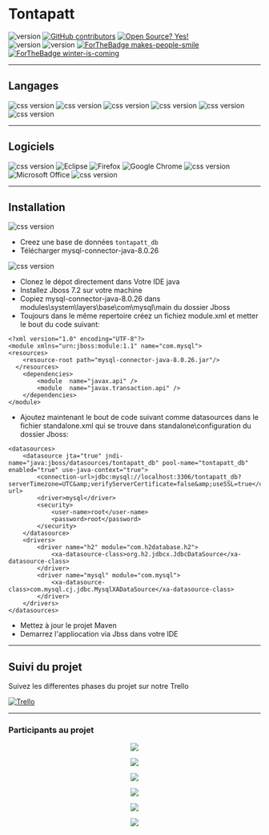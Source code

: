 # Tontapatt 
![version](https://img.shields.io/badge/Maintained%3F-yes-green.svg) [![GitHub contributors](https://img.shields.io/github/contributors/hajjoujti/Project-3_Group-1_Tontapatt.svg)](https://GitHub.com/hajjoujti/Project-3_Group-1_Tontapatt/graphs/contributors/) [![Open Source? Yes!](https://badgen.net/badge/Open%20Source%20%3F/Yes%21/blue?icon=github)](https://github.com/hajjoujti/Project-3_Group-1_Tontapatt/)
<br/>
![version](http://ForTheBadge.com/images/badges/built-by-developers.svg) ![version](http://ForTheBadge.com/images/badges/built-with-love.svg)
[![ForTheBadge makes-people-smile](http://ForTheBadge.com/images/badges/makes-people-smile.svg)](http://ForTheBadge.com) [![ForTheBadge winter-is-coming](http://ForTheBadge.com/images/badges/winter-is-coming.svg)](http://ForTheBadge.com)

---

## Langages
![css version](https://img.shields.io/badge/Java-ED8B00?style=for-the-badge&logo=java&logoColor=white)
![css version](https://img.shields.io/badge/JavaScript-F7DF1E?style=for-the-badge&logo=javascript&logoColor=black)
![css version](https://img.shields.io/badge/MySQL-00000F?style=for-the-badge&logo=mysql&logoColor=white)
![css version](https://img.shields.io/badge/Bootstrap-563D7C?style=for-the-badge&logo=bootstrap&logoColor=white)
![css version](https://img.shields.io/badge/HTML5-E34F26?style=for-the-badge&logo=html5&logoColor=white)
![css version](https://img.shields.io/badge/CSS3-1572B6?style=for-the-badge&logo=css3&logoColor=white)

---

## Logiciels
![css version](https://img.shields.io/badge/Windows-0078D6?style=for-the-badge&logo=windows&logoColor=white)
![Eclipse](https://img.shields.io/badge/Eclipse-FE7A16.svg?style=for-the-badge&logo=Eclipse&logoColor=white)
![Firefox](https://img.shields.io/badge/Firefox-FF7139?style=for-the-badge&logo=Firefox-Browser&logoColor=white)
![Google Chrome](https://img.shields.io/badge/Google%20Chrome-4285F4?style=for-the-badge&logo=GoogleChrome&logoColor=white)
![css version](https://img.shields.io/badge/Discord-7289DA?style=for-the-badge&logo=discord&logoColor=white)
![Microsoft Office](https://img.shields.io/badge/Microsoft_Office-D83B01?style=for-the-badge&logo=microsoft-office&logoColor=white)
![css version](https://aleen42.github.io/badges/src/photoshop.svg)<br/>



---
## Installation
![css version](https://img.shields.io/badge/MySQL-00000F?style=for-the-badge&logo=mysql&logoColor=white)
- Creez une base de données `tontapatt_db`
- Télécharger mysql-connector-java-8.0.26

![css version](https://img.shields.io/badge/Java-ED8B00?style=for-the-badge&logo=java&logoColor=white)
- Clonez le dépot directement dans Votre IDE java
- Installez Jboss 7.2 sur votre machine
- Copiez mysql-connector-java-8.0.26 dans modules\system\layers\base\com\mysql\main du dossier Jboss
- Toujours dans le même repertoire créez un fichiez module.xml et metter le bout du code suivant:<br/>
```
<?xml version="1.0" encoding="UTF-8"?>
<module xmlns="urn:jboss:module:1.1" name="com.mysql">
<resources>
    <resource-root path="mysql-connector-java-8.0.26.jar"/>
  </resources>
    <dependencies>
        <module  name="javax.api" />
        <module  name="javax.transaction.api" />
    </dependencies>
</module>
```
- Ajoutez maintenant le bout de code suivant comme datasources dans le fichier standalone.xml qui se trouve dans standalone\configuration du dossier Jboss:<br/>
```
<datasources>
	<datasource jta="true" jndi-name="java:jboss/datasources/tontapatt_db" pool-name="tontapatt_db" enabled="true" use-java-context="true">
		<connection-url>jdbc:mysql://localhost:3306/tontapatt_db?serverTimezone=UTC&amp;verifyServerCertificate=false&amp;useSSL=true</connection-url>
		<driver>mysql</driver>
		<security>
			<user-name>root</user-name>
			<password>root</password>
		</security>
	</datasource>
	<drivers>
		<driver name="h2" module="com.h2database.h2">
			<xa-datasource-class>org.h2.jdbcx.JdbcDataSource</xa-datasource-class>
		</driver>
		<driver name="mysql" module="com.mysql">
			<xa-datasource-class>com.mysql.cj.jdbc.MysqlXADataSource</xa-datasource-class>
		</driver>
	</drivers>
</datasources>
```
- Mettez à jour le projet Maven
- Demarrez l'appliocation via Jbss dans votre IDE

---

## Suivi du projet
Suivez les differentes phases du projet sur notre Trello

[<img alt="Trello" src="https://img.shields.io/badge/Trello-%23026AA7.svg?style=for-the-badge&logo=Trello&logoColor=white" />](https://trello.com/b/mVxEIsIk/projet-3-nico-fred-jess-basem)

---

### Participants au projet

<p align="center"><img src="https://github-readme-stats.vercel.app/api?username=hajjoujti&theme=blue-white"/></p>
<p align="center"><img src="https://github-readme-stats.vercel.app/api?username=Msaddek&theme=blue-white"</p>
<p align="center"><img src="https://github-readme-stats.vercel.app/api?username=cjessica34&theme=blue-white"</p>
<p align="center"><img src="https://github-readme-stats.vercel.app/api?username=fguyont&theme=blue-white"</p>
<p align="center"><img src="https://github-readme-stats.vercel.app/api?username=soufyaned&theme=blue-white"</p>
<p align="center"><img src="https://contributor-overtime-api.apiseven.com/contributors-svg?chart=contributorOverTime&repo=hajjoujti/Project-3_Group-1_Tontapatt"</p>
